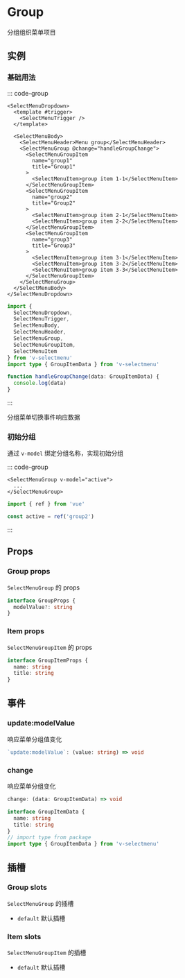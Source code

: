 # Group

分组组织菜单项目

<script setup>
import LogDataPrinter from '@/views/components/LogDataPrinter.vue'
import { menuGroupWithLogs, MenuGroupWithValue } from '@/script/select-menu/group'

const { logs, NormalMenuGroup } = menuGroupWithLogs()
</script>

## 实例

### 基础用法

::: code-group

```vue-html
<SelectMenuDropdown>
  <template #trigger>
    <SelectMenuTrigger />
  </template>

  <SelectMenuBody>
    <SelectMenuHeader>Menu group</SelectMenuHeader>
    <SelectMenuGroup @change="handleGroupChange">
      <SelectMenuGroupItem
        name="group1"
        title="Group1"
      >
        <SelectMenuItem>group item 1-1</SelectMenuItem>
      </SelectMenuGroupItem>
      <SelectMenuGroupItem
        name="group2"
        title="Group2"
      >
        <SelectMenuItem>group item 2-1</SelectMenuItem>
        <SelectMenuItem>group item 2-2</SelectMenuItem>
      </SelectMenuGroupItem>
      <SelectMenuGroupItem
        name="group3"
        title="Group3"
      >
        <SelectMenuItem>group item 3-1</SelectMenuItem>
        <SelectMenuItem>group item 3-2</SelectMenuItem>
        <SelectMenuItem>group item 3-3</SelectMenuItem>
      </SelectMenuGroupItem>
    </SelectMenuGroup>
  </SelectMenuBody>
</SelectMenuDropdown>
```

```ts
import {
  SelectMenuDropdown,
  SelectMenuTrigger,
  SelectMenuBody,
  SelectMenuHeader,
  SelectMenuGroup,
  SelectMenuGroupItem,
  SelectMenuItem
} from 'v-selectmenu'
import type { GroupItemData } from 'v-selectmenu'

function handleGroupChange(data: GroupItemData) {
  console.log(data)
}
```

:::

<NormalMenuGroup />

分组菜单切换事件响应数据

<LogDataPrinter
  title="事件响应数据日志"
  :logs="logs"
/>

### 初始分组

通过 `v-model` 绑定分组名称，实现初始分组

::: code-group

```vue-html
<SelectMenuGroup v-model="active">
  ...
</SelectMenuGroup>
```

```ts
import { ref } from 'vue'

const active = ref('group2')
```

:::

<MenuGroupWithValue />

## Props

### Group props

`SelectMenuGroup` 的 props

```ts
interface GroupProps {
  modelValue?: string
}
```

### Item props

`SelectMenuGroupItem` 的 props

```ts
interface GroupItemProps {
  name: string
  title: string
}
```

## 事件

### update:modelValue

响应菜单分组值变化

```ts
`update:modelValue`: (value: string) => void
```

### change

响应菜单分组变化

```ts
change: (data: GroupItemData) => void
```

```ts
interface GroupItemData {
  name: string
  title: string
}
// import type from package
import type { GroupItemData } from 'v-selectmenu'
```

## 插槽

### Group slots

`SelectMenuGroup` 的插槽

- `default` 默认插槽

### Item slots

`SelectMenuGroupItem` 的插槽

- `default` 默认插槽
